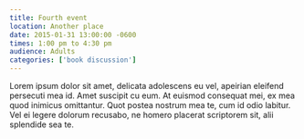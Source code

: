 ```yaml
---
title: Fourth event
location: Another place
date: 2015-01-31 13:00:00 -0600
times: 1:00 pm to 4:30 pm
audience: Adults
categories: ['book discussion']
---
```


Lorem ipsum dolor sit amet, delicata adolescens eu vel, apeirian eleifend persecuti mea id. Amet suscipit cu eum. At euismod consequat mei, ex mea quod inimicus omittantur. Quot postea nostrum mea te, cum id odio labitur. Vel ei legere dolorum recusabo, ne homero placerat scriptorem sit, alii splendide sea te.
